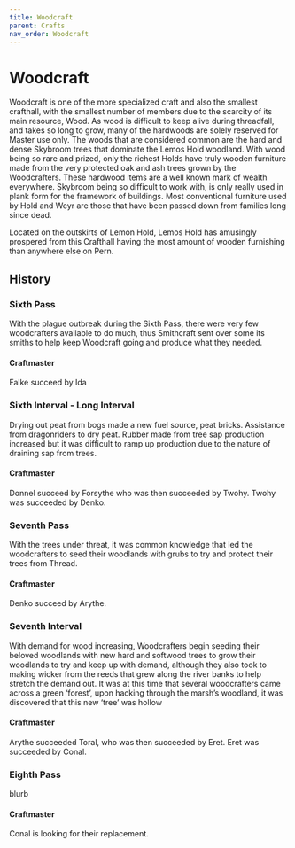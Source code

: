 ```yaml
---
title: Woodcraft
parent: Crafts
nav_order: Woodcraft
---
```


# Woodcraft

Woodcraft is one of the more specialized craft and also the smallest crafthall, with the smallest number of members due to the scarcity of its main resource, Wood. As wood is difficult to keep alive during threadfall, and takes so long to grow, many of the hardwoods are solely reserved for Master use only. The woods that are considered common are the hard and dense Skybroom trees that dominate the Lemos Hold woodland. With wood being so rare and prized, only the richest Holds have truly wooden furniture made from the very protected oak and ash trees grown by the Woodcrafters. These hardwood items are a well known mark of wealth everywhere. Skybroom being so difficult to work with, is only really used in plank form for the framework of buildings. Most conventional furniture used by Hold and Weyr are those that have been passed down from families long since dead. 

Located on the outskirts of Lemon Hold, Lemos Hold has amusingly prospered from this Crafthall having the most amount of wooden furnishing than anywhere else on Pern. 

## History

### Sixth Pass

With the plague outbreak during the Sixth Pass, there were very few woodcrafters available to do much, thus Smithcraft sent over some its smiths to help keep Woodcraft going and produce what they needed. 

#### Craftmaster

Falke succeed by Ida

### Sixth Interval - Long Interval

Drying out peat from bogs made a new fuel source, peat bricks. Assistance from dragonriders to dry peat. Rubber made from tree sap production increased but it was difficult to ramp up production due to the nature of draining sap from trees. 

#### Craftmaster

Donnel succeed by Forsythe who was then succeeded by Twohy. Twohy was succeeded by Denko. 

### Seventh Pass

With the trees under threat, it was common knowledge that led the woodcrafters to seed their woodlands with grubs to try and protect their trees from Thread. 

#### Craftmaster

Denko succeed by Arythe.

### Seventh Interval

With demand for wood increasing, Woodcrafters begin seeding their beloved woodlands with new hard and softwood trees to grow their woodlands to try and keep up with demand, although they also took to making wicker from the reeds that grew along the river banks to help stretch the demand out. It was at this time that several woodcrafters came across a green ‘forest’, upon hacking through the marsh’s woodland, it was discovered that this new ‘tree’ was hollow

#### Craftmaster

Arythe succeeded Toral, who was then succeeded by Eret. Eret was succeeded by Conal.

### Eighth Pass

blurb

#### Craftmaster

Conal is looking for their replacement.   
